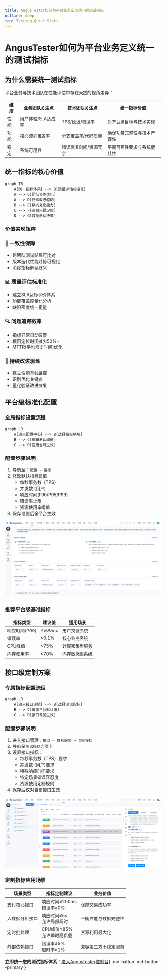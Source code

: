```yaml
---
title: AngusTester如何为平台业务定义统一的测试指标
outline: deep
tag: Testing,Quick Start
---
```


# AngusTester如何为平台业务定义统一的测试指标

## 为什么需要统一测试指标

平台业务与技术团队在性能评估中存在天然的视角差异：

| 维度 | 业务团队关注点 | 技术团队关注点 | 统一指标价值 |
|------|--------------|---------------|------------|
| 性能 | 用户体验/SLA达成率 | TPS/延迟/错误率 | 对齐业务目标与技术实现 |
| 功能 | 核心流程覆盖率 | 分支覆盖率/代码质量 | 确保功能完整性与技术严谨性 |
| 稳定 | 系统可用性 | 错误恢复时间/资源冗余 | 平衡可用性要求与系统健壮性 |

## 统一指标的核心价值

```mermaid
graph TB
    A[统一指标体系] --> B[质量评估标准化]
    A --> C[团队协作优化]
    A --> D[持续改进驱动]
    B --> E[横向对比能力]
    C --> F[高效问题定位]
    D --> G[数据驱动决策]
```

### 价值实现矩阵

<div class="grid grid-cols-2 gap-4">
<div class="value-card">
<h3>🚀 一致性保障</h3>
<ul>
<li>跨团队测试结果可比对</li>
<li>版本迭代性能趋势可视化</li>
<li>消除指标解读歧义</li>
</ul>
</div>

<div class="value-card">
<h3>📊 质量评估标准化</h3>
<ul>
<li>建立SLA达标评价体系</li>
<li>功能覆盖度量化分析</li>
<li>缺陷密度统一衡量</li>
</ul>
</div>

<div class="value-card">
<h3>🔍 问题追踪效率</h3>
<ul>
<li>指标异常自动告警</li>
<li>根因定位时间减少50%+</li>
<li>MTTR(平均修复时间)优化</li>
</ul>
</div>

<div class="value-card">
<h3>🔄 持续改进驱动</h3>
<ul>
<li>建立性能基线监控</li>
<li>识别优化关键点</li>
<li>量化验证改进效果</li>
</ul>
</div>
</div>

## 平台级标准化配置

### 全局指标设置流程

```mermaid
graph LR
    A[进入配置中心] --> B[选择指标模块]
    B --> C[编辑默认阈值]
    C --> D[应用全局生效]
```

### 配置步骤说明

1. 导航至：`配置 → 指标`
2. 修改默认指标阈值
    - 每秒事务数（TPS）
    - 并发数 (用户)
    - 响应时间(P90/P95/P99)
    - 错误率上限
    - 资源使用率阈值
3. 保存设置后全平台生效

![平台级指标配置](images/10-platform-test-indicator-config.png)

### 推荐平台级基准指标

| 指标类型 | 建议值 | 适用场景 |
|---------|-------|----------|
| 响应时间(P90) | ≤500ms | 用户交互系统 |
| 错误率 | ≤0.1% | 核心业务系统 |
| CPU峰值 | ≤75% | 计算密集型服务 |
| 内存使用率 | ≤70% | 内存敏感型系统 |

## 接口级定制方案

### 专属指标配置流程

```mermaid
graph LR
    A[进入接口详情] --> B[选择测试指标]
    B --> C[覆盖平台默认值]
    C --> D[接口专属生效]
```

### 配置步骤说明

1. 进入接口管理：`接口 → 目标服务 → 目标接口`
2. 导航至`测试指标`选项卡
3. 设置接口指标：
    - 每秒事务数（TPS）要求
    - 并发数 (用户)要求
    - 特殊响应时间要求
    - 特定场景错误容忍度
    - 资源使用定制规则
4. 保存后仅对当前接口生效

![接口级指标配置](images/10-api-test-indicator-config.png)

### 定制指标应用场景

| 场景类型 | 指标定制建议 | 业务价值 |
|---------|-------------|----------|
| 支付核心接口 | 响应时间≤200ms<br>错误率=0% | 保障交易成功率 |
| 大数据分析接口 | 响应时间≤5s<br>允许局部超时 | 平衡性能与数据完整性 |
| 定时批处理 | CPU峰值≤85%<br>允许瞬时高负载 | 资源利用最大化 |
| 外部依赖接口 | 错误率≤5%<br>超时率≤1% | 兼容第三方不稳定服务 |

**立即统一您的测试指标体系**：[进入AngusTester控制台](https://gm.xcan.cloud/signin){ .md-button .md-button--primary }

